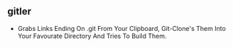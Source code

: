 ## gitler
- Grabs Links Ending On .git From Your Clipboard, Git-Clone's Them Into Your Favourate Directory And Tries To Build Them.
